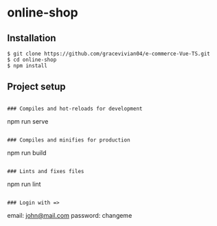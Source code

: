 # online-shop

## Installation
```
$ git clone https://github.com/gracevivian04/e-commerce-Vue-TS.git
$ cd online-shop
$ npm install
```

## Project setup
```

### Compiles and hot-reloads for development
```
npm run serve
```

### Compiles and minifies for production
```
npm run build
```

### Lints and fixes files
```
npm run lint
```

### Login with =>
```
email: john@mail.com
password: changeme
```
